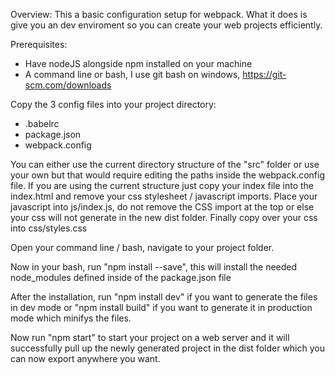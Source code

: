 Overview:
This a basic configuration setup for webpack. What it does is give you an dev enviroment so you can create your web projects efficiently.

Prerequisites:
- Have nodeJS alongside npm installed on your machine
- A command line or bash, I use git bash on windows, https://git-scm.com/downloads


Copy the 3 config files into your project directory:
- .babelrc
- package.json
- webpack.config

You can either use the current directory structure of the "src" folder or use your own but that would require editing the paths inside the webpack.config file. 
If you are using the current structure just copy your index file into the index.html and remove your css stylesheet / javascript imports. 
Place your javascript into js/index.js, do not remove the CSS import at the top or else your css will not generate in the new dist folder. 
Finally copy over your css into css/styles.css 


Open your command line / bash, navigate to your project folder. 

Now in your bash, run "npm install --save", this will install the needed node_modules defined inside of the package.json file 

After the installation, run "npm install dev" if you want to generate the files in dev mode or "npm install build" if you want to generate it in production mode which minifys the files. 

Now run "npm start" to start your project on a web server and it will successfully pull up the newly generated project in the dist folder which you can now export anywhere you want.
